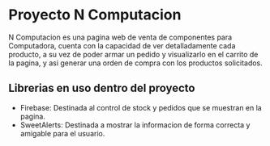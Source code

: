 # Proyecto N Computacion

N Computacion es una pagina web de venta de componentes para Computadora, cuenta con la capacidad de ver detalladamente cada producto, a su vez de poder armar un pedido y visualizarlo en el carrito de la pagina, y asi generar una orden de compra con los productos solicitados.


## Librerias en uso dentro del proyecto

 - Firebase: Destinada al control de stock y pedidos que se muestran en la pagina.
 - SweetAlerts: Destinada a mostrar la informacion de forma correcta y amigable para el usuario.


